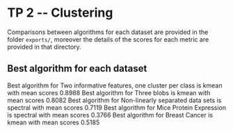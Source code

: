# TP 2 -- Clustering


Comparisons between algorithms for each dataset are provided in the folder `exports/`, moreover the details of the scores
for each metric are provided in that directory.

## Best algorithm for each dataset

Best algorithm for Two informative features, one cluster per class is kmean with mean scores 0.8988 
Best algorithm for Three blobs is kmean with mean scores 0.8082
Best algorithm for Non-linearly separated data sets is spectral with mean scores 0.7119 
Best algorithm for Mice Protein Expression is spectral with mean scores 0.3766
Best algorithm for Breast Cancer is kmean with mean scores 0.5185
